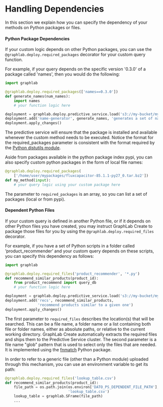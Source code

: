# Handling Dependencies

In this section we explain how you can specify the dependency of your methods on Python packages or files.

#### Python Package Dependencies

If your custom logic depends on other Python packages, you can use the `@graphlab.deploy.required_packages` decorator for your custom query function.

For example, if your query depends on the specific version '0.3.0' of a package called 'names', then you would do the following:

```python
import graphlab

@graphlab.deploy.required_packages(['names==0.3.0'])
def generate_names(num_names):
    import names
    # your function logic here

deployment = graphlab.deploy.predictive_service.load('s3://my-bucket/my-service-path')
deployment.add('name-generator', generate_names, 'generates a set of names')
deployment.apply_changes()
```

The predictive service will ensure that the package is installed and available whenever the custom method needs to be executed.
Notice the format for the required_packages parameter is consistent with the format required by the [Python distutils module](https://docs.python.org/2.7/library/distutils.html).

Aside from packages available in the python package index pypi, you can also specify custom python packages in the form of local file names:

```python
@graphlab.deploy.required_packages(
    ['/home/user/mypackages/fluxcapacitor-85.1.1-py27_0.tar.bz2'])
def my_method(input):
    # your query logic using your custom package here
```

The parameter to `required_packages` is an array, so you can list a set of packages (local or from pypi).

#### Dependent Python Files

If your custom query is defined in another Python file, or if it depends on other Python files you have created, you may instruct GraphLab Create to package those files for you by using the `@graphlab.deploy.required_files` decorator.

For example, if you have a set of Python scripts in a folder called ‘product_recommender’ and your custom query depends on these scripts, you can specify this dependency as follows:

```python
import graphlab

@graphlab.deploy.required_files('product_recommender', '*.py')
def recommend_similar_products(product_id):
    from product_recommend import query_db
    # your function logic here

deployment = graphlab.deploy.predictive_service.load('s3://my-bucket/my-service-path')
deployment.add('recs', recommend_similar_products,
               'recommend products similar to a given one')
deployment.apply_changes()
```

The first parameter to `required_files` describes the location(s) that will be searched. This can be a file name, a folder name or a list containing both file or folder names, either as absolute paths, or relative to the current working directory. GraphLab Create automatically extracts the required files and ships them to the Predictive Service cluster. The second parameter is a file name "glob" pattern that is used to select only the files that are needed. It is implemented using the [fnmatch](https://docs.python.org/2/library/fnmatch.html) Python package.

In order to refer to a generic file (other than a Python module) uploaded through this mechanism, you can use an environment variable to get its path:

```python
@graphlab.deploy.required_files('lookup_table.csv')
def recommend_similar_products(product_id):
    file_path = os.path.join(os.environ['DATO_PS_DEPENDENT_FILE_PATH'],
                             'lookup_table.csv')
    lookup_table = graphlab.SFrame(file_path)
    ...
```
